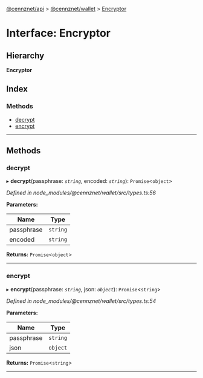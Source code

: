 [@cennznet/api](../README.md) > [@cennznet/wallet](../modules/_cennznet_wallet.md) > [Encryptor](../interfaces/_cennznet_wallet.encryptor.md)

# Interface: Encryptor

## Hierarchy

**Encryptor**

## Index

### Methods

* [decrypt](_cennznet_wallet.encryptor.md#decrypt)
* [encrypt](_cennznet_wallet.encryptor.md#encrypt)

---

## Methods

<a id="decrypt"></a>

###  decrypt

▸ **decrypt**(passphrase: *`string`*, encoded: *`string`*): `Promise`<`object`>

*Defined in node_modules/@cennznet/wallet/src/types.ts:56*

**Parameters:**

| Name | Type |
| ------ | ------ |
| passphrase | `string` |
| encoded | `string` |

**Returns:** `Promise`<`object`>

___
<a id="encrypt"></a>

###  encrypt

▸ **encrypt**(passphrase: *`string`*, json: *`object`*): `Promise`<`string`>

*Defined in node_modules/@cennznet/wallet/src/types.ts:54*

**Parameters:**

| Name | Type |
| ------ | ------ |
| passphrase | `string` |
| json | `object` |

**Returns:** `Promise`<`string`>

___


